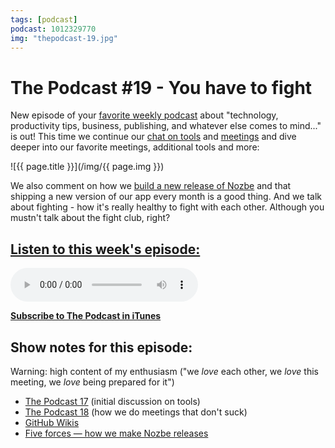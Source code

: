 ```yaml
---
tags: [podcast]
podcast: 1012329770
img: "thepodcast-19.jpg"
---
```


# The Podcast #19 - You have to fight

New episode of your [favorite weekly podcast][p] about "technology, productivity tips, business, publishing, and whatever else comes to mind..." is out! This time we continue our [chat on tools](https://sliwinski.com/thepodcast-17) and [meetings](https://sliwinski.com/thepodcast-18) and dive deeper into our favorite meetings, additional tools and more:

<!--More-->

![{{ page.title }}](/img/{{ page.img }})

We also comment on how we [build a new release of Nozbe](https://sliwinski.com/ournozbe) and that shipping a new version of our app every month is a good thing. And we talk about fighting - how it's really healthy to fight with each other. Although you mustn't talk about the fight club, right?

## [Listen to this week's episode:][e]

<audio controls>
<source src="https://files.nozbe.com/podcast/019.mp3" type="audio/mpeg">
</audio>

**[Subscribe to The Podcast in iTunes][i]**

## Show notes for this episode:

Warning: high content of my enthusiasm ("we _love_ each other, we _love_ this meeting, we _love_ being prepared for it")

  * [The Podcast 17](http://thepodcast.fm/episodes/17) (initial discussion on tools)
  * [The Podcast 18](http://thepodcast.fm/episodes/18) (how we do meetings that don't suck)
  * [GitHub Wikis](https://help.github.com/articles/about-github-wikis/)
  * [Five forces — how we make Nozbe releases](https://sliwinski.com/ournozbe/)

[e]: http://thepodcast.fm/episodes/19
[p]: https://michael.gratis/thepodcastfm
[n]: https://nozbe.com/?a=mike
[r]: https://michael.gratis/radex
[i]: https://michael.gratis/thepodcast